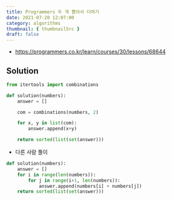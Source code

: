 ```yaml
---
title: Programmers 두 개 뽑아서 더하기
date: 2021-07-20 12:07:00
category: algorithms
thumbnail: { thumbnailSrc }
draft: false
---
```


- https://programmers.co.kr/learn/courses/30/lessons/68644

## Solution

```py
from itertools import combinations

def solution(numbers):
    answer = []

    com = combinations(numbers, 2)

    for x, y in list(com):
        answer.append(x+y)

    return sorted(list(set(answer)))
```

- 다른 사람 풀이

```py
def solution(numbers):
    answer = []
    for i in range(len(numbers)):
        for j in range(i+1, len(numbers)):
            answer.append(numbers[i] + numbers[j])
    return sorted(list(set(answer)))
```
